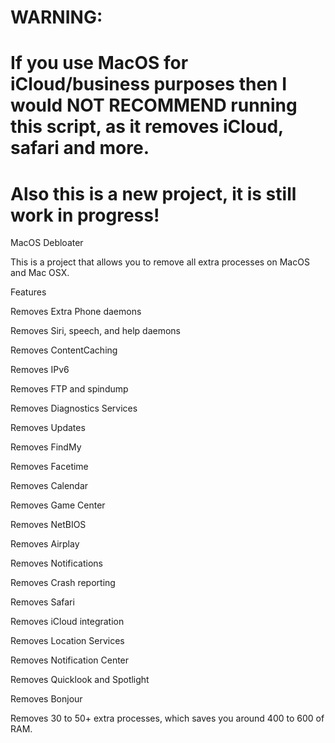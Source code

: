 # WARNING:
# If you use MacOS for iCloud/business purposes then I would NOT RECOMMEND running this script, as it removes iCloud, safari and more.
# Also this is a new project, it is still work in progress!

MacOS Debloater

This is a project that allows you to remove all extra processes on MacOS and Mac OSX.

Features

Removes Extra Phone daemons

Removes Siri, speech, and help daemons

Removes ContentCaching

Removes IPv6

Removes FTP and spindump

Removes Diagnostics Services

Removes Updates

Removes FindMy

Removes Facetime

Removes Calendar

Removes Game Center

Removes NetBIOS

Removes Airplay

Removes Notifications

Removes Crash reporting

Removes Safari

Removes iCloud integration

Removes Location Services

Removes Notification Center

Removes Quicklook and Spotlight

Removes Bonjour

Removes 30 to 50+ extra processes, which saves you around 400 to 600 of RAM.
